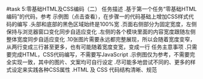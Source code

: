 #task 5:零基础HTML及CSS编码（二）
任务描述
.基于第一个任务“零基础HTML编码”的代码，参考 示例图（点击查看），在步骤一的代码基础上增加CSS样式代码的编写
.头部和底部的黑色区域始终是100%宽
.页面右侧部分为固定宽度，左侧保持与浏览器窗口变化同步自适应变化
.左侧的各个模块里面的内容宽度跟随左侧整体宽度同步自适应变化
.10张图片需要永远都完整展现，所以会随着宽度变窄，从两行变成三行甚至更多，也有可能随着宽度变宽，变成一行
任务主意事项
.只需要完成HTML，CSS代码编写，不需要写JavaScript
.示例图仅为参考，不需要完全实现一致，其中的图片、文案均可自行设定
.尽可能多地尝试不同的、更多的样式设定来实践各种CSS属性
.HTML 及 CSS 代码结构清晰、规范
